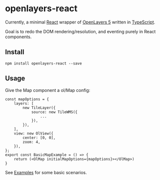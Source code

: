 # openlayers-react

Currently, a minimal [React](https://facebook.github.io/react/) 
wrapper of [OpenLayers 5](https://openlayers.org/)
written in [TypeScript](https://www.typescriptlang.org/).

Goal is to redo the DOM rendering/resolution, and eventing purely in React components.

## Install

    npm install openlayers-react --save

## Usage

Give the Map component a ol/Map config:
    
    const mapOptions = {
        layers: [
            new TileLayer({
                source: new TileWMS({
                    ...
                }),
            }),
        ],
        view: new OlView({
            center: [0, 0],
            zoom: 4,
        }),
    };
    export const BasicMapExample = () => {
        return (<OlMap initialMapOptions={mapOptions}></OlMap>)
    }

See [Examples](./examples/) for some basic scenarios.